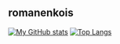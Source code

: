 ## romanenkois

[![My GitHub stats](https://github-readme-stats.vercel.app/api?username=romanenkois)](https://github.com/anuraghazra/github-readme-stats)
[![Top Langs](https://github-readme-stats.vercel.app/api/top-langs/?username=romanenkois&layout=donut)](https://github.com/anuraghazra/github-readme-stats)
